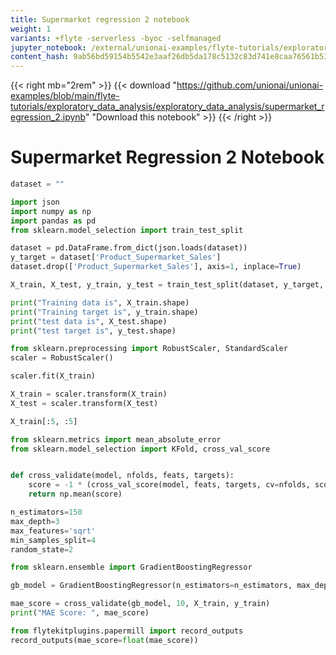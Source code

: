 ```yaml
---
title: Supermarket regression 2 notebook
weight: 1
variants: +flyte -serverless -byoc -selfmanaged
jupyter_notebook: /external/unionai-examples/flyte-tutorials/exploratory_data_analysis/exploratory_data_analysis/supermarket_regression_2.ipynb
content_hash: 9ab56bd59154b5542e3aaf26db5da178c5132c83d741e8caa76561b53213cacd # hash managed by Makefile.jupyter (do not edit)
---
```



<!--

   This file was generated by Makefile.jupyter. Do not edit this file directly.

   The only parts of this file that should be edited are the front matter and the
   comment at the top of the file.

-->

{{< right mb="2rem" >}}
{{< download "https://github.com/unionai/unionai-examples/blob/main/flyte-tutorials/exploratory_data_analysis/exploratory_data_analysis/supermarket_regression_2.ipynb" "Download this notebook" >}}
{{< /right >}}

# Supermarket Regression 2 Notebook


```python
dataset = ""
```


```python
import json
import numpy as np
import pandas as pd
from sklearn.model_selection import train_test_split

dataset = pd.DataFrame.from_dict(json.loads(dataset))
y_target = dataset['Product_Supermarket_Sales']
dataset.drop(['Product_Supermarket_Sales'], axis=1, inplace=True)

X_train, X_test, y_train, y_test = train_test_split(dataset, y_target, test_size = 0.3)

print("Training data is", X_train.shape)
print("Training target is", y_train.shape)
print("test data is", X_test.shape)
print("test target is", y_test.shape)
```


```python
from sklearn.preprocessing import RobustScaler, StandardScaler
scaler = RobustScaler()

scaler.fit(X_train)

X_train = scaler.transform(X_train)
X_test = scaler.transform(X_test)

X_train[:5, :5]
```


```python
from sklearn.metrics import mean_absolute_error
from sklearn.model_selection import KFold, cross_val_score


def cross_validate(model, nfolds, feats, targets):
    score = -1 * (cross_val_score(model, feats, targets, cv=nfolds, scoring='neg_mean_absolute_error'))
    return np.mean(score)
```


```python
n_estimators=150
max_depth=3
max_features='sqrt'
min_samples_split=4
random_state=2
```


```python
from sklearn.ensemble import GradientBoostingRegressor

gb_model = GradientBoostingRegressor(n_estimators=n_estimators, max_depth=max_depth, max_features=max_features, min_samples_split=min_samples_split, random_state=random_state)

mae_score = cross_validate(gb_model, 10, X_train, y_train)
print("MAE Score: ", mae_score)
```


```python
from flytekitplugins.papermill import record_outputs
record_outputs(mae_score=float(mae_score))
```

